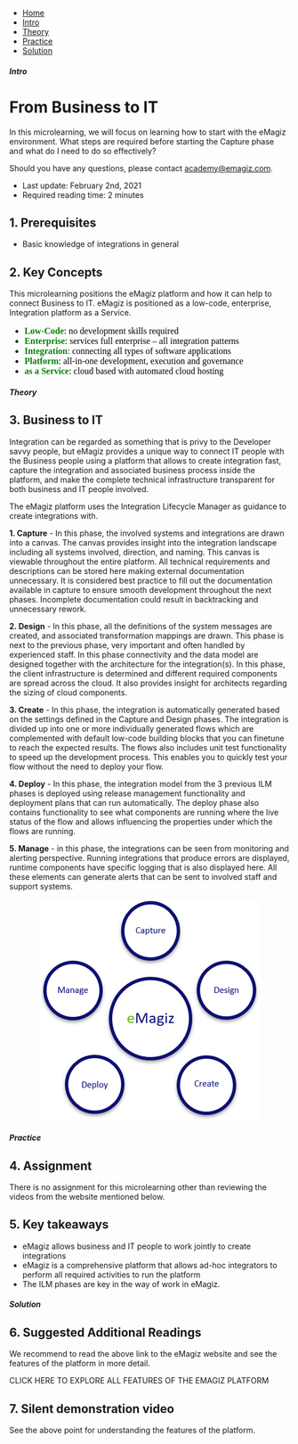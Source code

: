 <div class="ez-academy">
	<div class="ez-academy__body">
		<main class="micro-learning">
		<ul class="doc-nav">
			<li class="doc-nav__item"><a href="../../docs/microlearning/crashcourse-platform-index" class="doc-nav__link">Home</a></li>
			<li class="doc-nav__item"><a href="#intro" class="doc-nav__link">Intro</a></li>
			<li class="doc-nav__item"><a href="#theory" class="doc-nav__link">Theory</a></li>
			<li class="doc-nav__item"><a href="#practice" class="doc-nav__link">Practice</a></li>
			<li class="doc-nav__item"><a href="#solution" class="doc-nav__link">Solution</a></li>
		</ul>

<div class="doc">

##### Intro

# From Business to IT

In this microlearning, we will focus on learning how to start with the eMagiz environment. What steps are required before starting the Capture phase and what do I need to do so effectively?

Should you have any questions, please contact academy@emagiz.com.

- Last update: February 2nd, 2021
- Required reading time: 2 minutes


## 1. Prerequisites
- Basic knowledge of integrations in general

## 2. Key Concepts

This microlearning positions the eMagiz platform and how it can help to connect Business to IT. eMagiz is positioned as a low-code, enterprise, Integration platform as a Service.

  <div>
		<font size="3" face="apple" color="black">
			<ul>
			<li><font size="3" face="verdana" color="green"><b>Low-Code</b></font>: no development skills required</li>
			<li><font size="3" face="verdana" color="green"><b>Enterprise</b></font>: services full enterprise – all integration patterns</li>
			<li><font size="3" face="verdana" color="green"><b>Integration</b></font>: connecting all types of software applications</li>
			<li><font size="3" face="verdana" color="green"><b>Platform</b></font>: all-in-one development, execution and governance</li>
			<li><font size="3" face="verdana" color="green"><b>as a Service</b></font>: cloud based with automated cloud hosting</li>
			</ul>
		</font>
</div>
		

##### Theory
  
## 3. Business to IT

Integration can be regarded as something that is privy to the Developer savvy people, but eMagiz provides a unique way to connect IT people with the Business people using a platform that allows to create integration fast, capture the integration and associated business process inside the platform, and make the complete technical infrastructure transparent for both business and IT people involved. 

The eMagiz platform uses the Integration Lifecycle Manager as guidance to create integrations with.

**1. Capture** - In this phase, the involved systems and integrations are drawn into a canvas. The canvas provides insight into the integration landscape including all systems involved, direction, and naming. This canvas is viewable throughout the entire platform. All technical requirements and descriptions can be stored here making external documentation unnecessary. It is considered best practice to fill out the documentation available in capture to ensure smooth development throughout the next phases. Incomplete documentation could result in backtracking and unnecessary rework.

**2. Design** - In this phase, all the definitions of the system messages are created, and associated transformation mappings are drawn. This phase is next to the previous phase, very important and often handled by experienced staff. In this phase connectivity and the data model are designed together with the architecture for the integration(s). In this phase, the client infrastructure is determined and different required components are spread across the cloud. It also provides insight for architects regarding the sizing of cloud components. 

**3. Create** - In this phase, the integration is automatically generated based on the settings defined in the Capture and Design phases. The integration is divided up into one or more individually generated flows which are complemented with default low-code building blocks that you can finetune to reach the expected results. The flows also includes unit test functionality to speed up the development process. This enables you to quickly test your flow without the need to deploy your flow.

**4. Deploy** - In this phase, the integration model from the 3 previous ILM phases is deployed using release management functionality and deployment plans that can run automatically. The deploy phase also contains functionality to see what components are running where the live status of the flow and allows influencing the properties under which the flows are running.

**5. Manage** - in this phase, the integrations can be seen from monitoring and alerting perspective. Running integrations that produce errors are displayed, runtime components have specific logging that is also displayed here. All these elements can generate alerts that can be sent to involved staff and support systems.

<p align="center"><img src="../../img/microlearning/eMagiz-diagram.png"></p>

##### Practice

## 4. Assignment

There is no assignment for this microlearning other than reviewing the videos from the website mentioned below.

## 5. Key takeaways

- eMagiz allows business and IT people to work jointly to create integrations
- eMagiz is a comprehensive platform that allows ad-hoc integrators to perform all required activities to run the platform
- The ILM phases are key in the way of work in eMagiz.


##### Solution

## 6. Suggested Additional Readings

We recommend to read the above link to the eMagiz website and see the features of the platform in more detail.
<div>
	<previous class="button" onclick="window.location.href='https://www.emagiz.com/features-of-the-platform/';">CLICK HERE TO EXPLORE ALL FEATURES OF THE EMAGIZ PLATFORM</previous>
</div>

## 7. Silent demonstration video

See the above point for understanding the features of the platform.

</div>
</main>
</div>
</div>